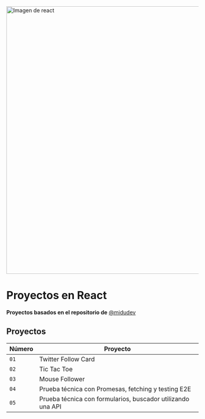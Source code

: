 <img alt="Imagen de react" src="https://i.ibb.co/VwwLVBN/1686558798328-Best-Practices-for-handling-exceptions-in-React.png" width="700" />

# Proyectos en React

**Proyectos basados en el repositorio de** [@midudev](https://github.com/midudev/aprendiendo-react/)

## Proyectos
| Número | Proyecto | 
| --- | --- |
| `01` | Twitter Follow Card |
| `02` | Tic Tac Toe | 
| `03` | Mouse Follower | 
| `04` | Prueba técnica con Promesas, fetching y testing E2E | 
| `05` | Prueba técnica con formularios, buscador utilizando una API | 
